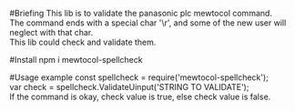 #Briefing
This lib is to validate the panasonic plc mewtocol command.<br>
The command ends with a special char '\r', and some of the new user will neglect with that char.<br>
This lib could check and validate them.

#Install
npm i mewtocol-spellcheck

#Usage example
const spellcheck = require('mewtocol-spellcheck');<br>
var check = spellcheck.ValidateUinput('STRING TO VALIDATE');<br>
If the command is okay, check value is true, else check value is false.

